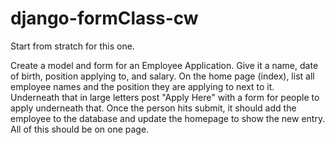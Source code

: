 # django-formClass-cw

Start from stratch for this one.

Create a model and form for an Employee Application. Give it a name, date of birth, position applying to, and salary. On the home page (index), list all employee names and the position they are applying to next to it. Underneath that in large letters post "Apply Here" with a form for people to apply underneath that. Once the person hits submit, it should add the employee to the database and update the homepage to show the new entry. All of this should be on one page.
